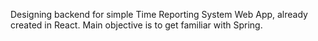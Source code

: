 Designing backend for simple Time Reporting System Web App, already created in React.
Main objective is to get familiar with Spring.